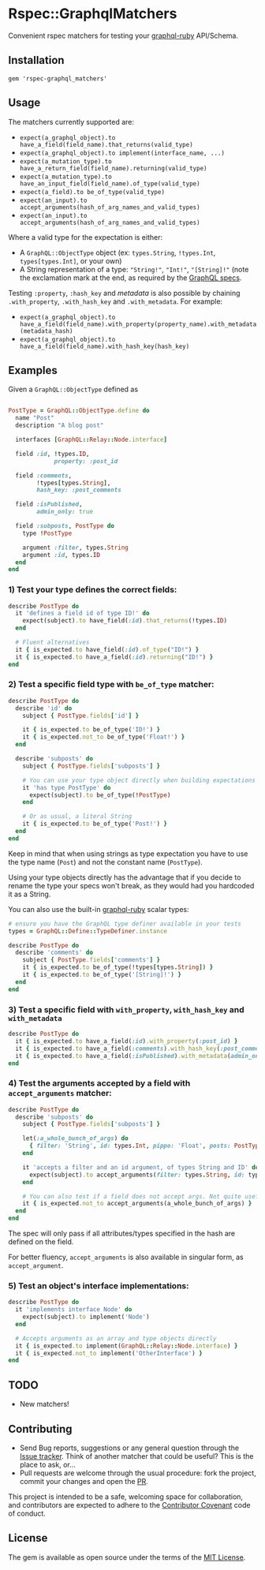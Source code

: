 # Rspec::GraphqlMatchers

Convenient rspec matchers for testing your [graphql-ruby](https://github.com/rmosolgo/graphql-ruby) API/Schema.

## Installation

```
gem 'rspec-graphql_matchers'
```

## Usage

The matchers currently supported are:
   - `expect(a_graphql_object).to have_a_field(field_name).that_returns(valid_type)`
   - `expect(a_graphql_object).to implement(interface_name, ...)`
   - `expect(a_mutation_type).to have_a_return_field(field_name).returning(valid_type)`
   - `expect(a_mutation_type).to have_an_input_field(field_name).of_type(valid_type)`
   - `expect(a_field).to be_of_type(valid_type)`
   - `expect(an_input).to accept_arguments(hash_of_arg_names_and_valid_types)`
   - `expect(an_input).to accept_arguments(hash_of_arg_names_and_valid_types)`

Where a valid type for the expectation is either:
   - A `GraphQL::ObjectType` object (ex: `types.String`, `!types.Int`, `types[types.Int]`, or your own)
   - A String representation of a type: `"String!"`, `"Int!"`, `"[String]!"`
   (note the exclamation mark at the end, as required by the [GraphQL specs](http://graphql.org/).

Testing `:property`, `:hash_key` and *metadata* is also possible by chaining `.with_property`, `.with_hash_key` and `.with_metadata`. For example:

  - `expect(a_graphql_object).to have_a_field(field_name).with_property(property_name).with_metadata(metadata_hash)`
  - `expect(a_graphql_object).to have_a_field(field_name).with_hash_key(hash_key)`

## Examples

Given a `GraphQL::ObjectType` defined as

```ruby

PostType = GraphQL::ObjectType.define do
  name "Post"
  description "A blog post"

  interfaces [GraphQL::Relay::Node.interface]

  field :id, !types.ID,
             property: :post_id

  field :comments,
        !types[types.String],
        hash_key: :post_comments

  field :isPublished,
        admin_only: true

  field :subposts, PostType do
    type !PostType

    argument :filter, types.String
    argument :id, types.ID
  end
end
```

### 1) Test your type defines the correct fields:

```ruby
describe PostType do
  it 'defines a field id of type ID!' do
    expect(subject).to have_field(:id).that_returns(!types.ID)
  end

  # Fluent alternatives
  it { is_expected.to have_field(:id).of_type("ID!") }
  it { is_expected.to have_a_field(:id).returning("ID!") }
end
```
### 2) Test a specific field type with `be_of_type` matcher:

```ruby
describe PostType do
  describe 'id' do
    subject { PostType.fields['id'] }

    it { is_expected.to be_of_type('ID!') }
    it { is_expected.not_to be_of_type('Float!') }
  end

  describe 'subposts' do
    subject { PostType.fields['subposts'] }

    # You can use your type object directly when building expectations
    it 'has type PostType' do
      expect(subject).to be_of_type(!PostType)
    end

    # Or as usual, a literal String
    it { is_expected.to be_of_type('Post!') }
  end
end
```

Keep in mind that when using strings as type expectation you have to use the
type name (`Post`) and not the constant name (`PostType`).

Using your type objects directly has the advantage that if you
decide to rename the type your specs won't break, as they would had you
hardcoded it as a String.

You can also use the built-in [graphql-ruby](https://github.com/rmosolgo/graphql-ruby) scalar types:

```ruby
# ensure you have the GraphQL type definer available in your tests
types = GraphQL::Define::TypeDefiner.instance

describe PostType do
  describe 'comments' do
    subject { PostType.fields['comments'] }
    it { is_expected.to be_of_type(!types[types.String]) }
    it { is_expected.to be_of_type('[String]!') }
  end
end
```

### 3) Test a specific field with `with_property`, `with_hash_key` and `with_metadata`

```ruby
describe PostType do
  it { is_expected.to have_a_field(:id).with_property(:post_id) }
  it { is_expected.to have_a_field(:comments).with_hash_key(:post_comments) }
  it { is_expected.to have_a_field(:isPublished).with_metadata(admin_only: true) }
end
```

### 4) Test the arguments accepted by a field with `accept_arguments` matcher:

```ruby
describe PostType do
  describe 'subposts' do
    subject { PostType.fields['subposts'] }

    let(:a_whole_bunch_of_args) do
      { filter: 'String', id: types.Int, pippo: 'Float', posts: PostType }
    end

    it 'accepts a filter and an id argument, of types String and ID' do
      expect(subject).to accept_arguments(filter: types.String, id: types.ID)
    end

    # You can also test if a field does not accept args. Not quite useful :D.
    it { is_expected.not_to accept_arguments(a_whole_bunch_of_args) }
  end
end
```

The spec will only pass if all attributes/types specified in the hash are
defined on the field.

For better fluency, `accept_arguments` is also available in singular form, as
`accept_argument`.

### 5) Test an object's interface implementations:

```ruby
describe PostType do
  it 'implements interface Node' do
    expect(subject).to implement('Node')
  end

  # Accepts arguments as an array and type objects directly
  it { is_expected.to implement(GraphQL::Relay::Node.interface) }
  it { is_expected.not_to implement('OtherInterface') }
end
```

## TODO

  - New matchers!

## Contributing

  - Send Bug reports, suggestions or any general
    question through the [Issue tracker](https://github.com/khamusa/rspec-graphql_matchers/issues).
    Think of another matcher that could be useful? This is the place to ask, or...
  - Pull requests are welcome through the usual procedure: fork the project,
    commit your changes and open the [PR](https://github.com/khamusa/rspec-graphql_matchers/pulls).

This project is intended to be a safe, welcoming space for collaboration, and
contributors are expected to adhere to the
[Contributor Covenant](http://contributor-covenant.org) code of conduct.

## License

The gem is available as open source under the terms of the
[MIT License](http://opensource.org/licenses/MIT).
